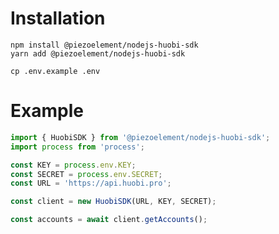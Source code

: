 # Installation

```shell
npm install @piezoelement/nodejs-huobi-sdk
yarn add @piezoelement/nodejs-huobi-sdk
```

```shell
cp .env.example .env
```

# Example

```typescript
import { HuobiSDK } from '@piezoelement/nodejs-huobi-sdk';
import process from 'process';

const KEY = process.env.KEY;
const SECRET = process.env.SECRET;
const URL = 'https://api.huobi.pro';

const client = new HuobiSDK(URL, KEY, SECRET);

const accounts = await client.getAccounts();
```
